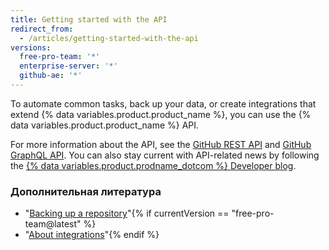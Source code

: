 ```yaml
---
title: Getting started with the API
redirect_from:
  - /articles/getting-started-with-the-api
versions:
  free-pro-team: '*'
  enterprise-server: '*'
  github-ae: '*'
---
```


To automate common tasks, back up your data, or create integrations that extend {% data variables.product.product_name %}, you can use the {% data variables.product.product_name %} API.

For more information about the API, see the [GitHub REST API](/rest) and [GitHub GraphQL API](/graphql). You can also stay current with API-related news by following the [{% data variables.product.prodname_dotcom %} Developer blog](https://developer.github.com/changes/).

### Дополнительная литература

- "[Backing up a repository](/articles/backing-up-a-repository)"{% if currentVersion == "free-pro-team@latest" %}
- "[About integrations](/articles/about-integrations)"{% endif %}
